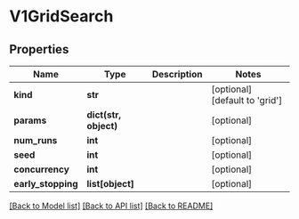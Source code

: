 # V1GridSearch


## Properties
Name | Type | Description | Notes
------------ | ------------- | ------------- | -------------
**kind** | **str** |  | [optional] [default to 'grid']
**params** | **dict(str, object)** |  | [optional] 
**num_runs** | **int** |  | [optional] 
**seed** | **int** |  | [optional] 
**concurrency** | **int** |  | [optional] 
**early_stopping** | **list[object]** |  | [optional] 

[[Back to Model list]](../README.md#documentation-for-models) [[Back to API list]](../README.md#documentation-for-api-endpoints) [[Back to README]](../README.md)


